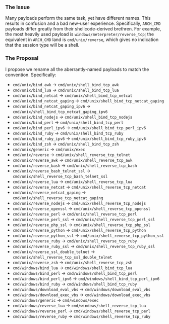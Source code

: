 ### The Issue
Many payloads perform the same task, yet have different names. This results in confusion and a bad new-user experience. Specifically, `ARCH_CMD` payloads differ greatly from their shellcode-derived brethren. For example, the most heavily used payload is `windows/meterpreter/reverse_tcp`; the equivalent in `ARCH_CMD` land is `cmd/unix/reverse`, which gives no indication that the session type will be a shell.

### The Proposal
I propose we rename all the aberrantly-named payloads to match the convention. Specifically:

* `cmd/unix/bind_awk`                        ->   `cmd/unix/shell_bind_tcp_awk`
* `cmd/unix/bind_lua`                        ->   `cmd/unix/shell_bind_tcp_lua`
* `cmd/unix/bind_netcat`                     ->   `cmd/unix/shell_bind_tcp_netcat`
* `cmd/unix/bind_netcat_gaping`              ->   `cmd/unix/shell_bind_tcp_netcat_gaping`
* `cmd/unix/bind_netcat_gaping_ipv6`         ->   `cmd/unix/shell_bind_tcp_netcat_gaping_ipv6`
* `cmd/unix/bind_nodejs`                     ->   `cmd/unix/shell_bind_tcp_nodejs`
* `cmd/unix/bind_perl`                       ->   `cmd/unix/shell_bind_tcp_perl`
* `cmd/unix/bind_perl_ipv6`                  ->   `cmd/unix/shell_bind_tcp_perl_ipv6`
* `cmd/unix/bind_ruby`                       ->   `cmd/unix/shell_bind_tcp_ruby`
* `cmd/unix/bind_ruby_ipv6`                  ->   `cmd/unix/shell_bind_tcp_ruby_ipv6`
* `cmd/unix/bind_zsh`                        ->   `cmd/unix/shell_bind_tcp_zsh`
* `cmd/unix/generic`                         ->   `cmd/unix/exec`
* `cmd/unix/reverse`                         ->   `cmd/unix/shell_reverse_tcp_telnet`
* `cmd/unix/reverse_awk`                     ->   `cmd/unix/shell_reverse_tcp_awk`
* `cmd/unix/reverse_bash`                    ->   `cmd/unix/shell_reverse_tcp_bash`
* `cmd/unix/reverse_bash_telnet_ssl`         ->   `cmd/unix/shell_reverse_tcp_bash_telnet_ssl`
* `cmd/unix/reverse_lua`                     ->   `cmd/unix/shell_reverse_tcp_lua`
* `cmd/unix/reverse_netcat`                  ->   `cmd/unix/shell_reverse_tcp_netcat`
* `cmd/unix/reverse_netcat_gaping`           ->   `cmd/unix/shell_reverse_tcp_netcat_gaping`
* `cmd/unix/reverse_nodejs`                  ->   `cmd/unix/shell_reverse_tcp_nodejs`
* `cmd/unix/reverse_openssl`                 ->   `cmd/unix/shell_reverse_tcp_openssl`
* `cmd/unix/reverse_perl`                    ->   `cmd/unix/shell_reverse_tcp_perl`
* `cmd/unix/reverse_perl_ssl`                ->   `cmd/unix/shell_reverse_tcp_perl_ssl`
* `cmd/unix/reverse_php_ssl`                 ->   `cmd/unix/shell_reverse_tcp_php_ssl`
* `cmd/unix/reverse_python`                  ->   `cmd/unix/shell_reverse_tcp_python`
* `cmd/unix/reverse_python_ssl`              ->   `cmd/unix/shell_reverse_tcp_python_ssl`
* `cmd/unix/reverse_ruby`                    ->   `cmd/unix/shell_reverse_tcp_ruby`
* `cmd/unix/reverse_ruby_ssl`                ->   `cmd/unix/shell_reverse_tcp_ruby_ssl`
* `cmd/unix/reverse_ssl_double_telnet`       ->   `cmd/unix/shell_reverse_tcp_ssl_double_telnet`
* `cmd/unix/reverse_zsh`                     ->   `cmd/unix/shell_reverse_tcp_zsh`
* `cmd/windows/bind_lua`                     ->   `cmd/windows/shell_bind_tcp_lua`
* `cmd/windows/bind_perl`                    ->   `cmd/windows/shell_bind_tcp_perl`
* `cmd/windows/bind_perl_ipv6`               ->   `cmd/windows/shell_bind_tcp_perl_ipv6`
* `cmd/windows/bind_ruby`                    ->   `cmd/windows/shell_bind_tcp_ruby`
* `cmd/windows/download_eval_vbs`            ->   `cmd/windows/download_eval_vbs`
* `cmd/windows/download_exec_vbs`            ->   `cmd/windows/download_exec_vbs`
* `cmd/windows/generic`                      ->   `cmd/windows/exec`
* `cmd/windows/reverse_lua`                  ->   `cmd/windows/shell_reverse_tcp_lua`
* `cmd/windows/reverse_perl`                 ->   `cmd/windows/shell_reverse_tcp_perl`
* `cmd/windows/reverse_ruby`                 ->   `cmd/windows/shell_reverse_tcp_ruby`


